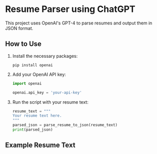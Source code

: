 # Resume Parser using ChatGPT

This project uses OpenAI's GPT-4 to parse resumes and output them in JSON format.

## How to Use

1. Install the necessary packages:
    ```
    pip install openai
    ```

2. Add your OpenAI API key:
    ```python
    import openai

    openai.api_key = 'your-api-key'
    ```

3. Run the script with your resume text:
    ```python
    resume_text = """
    Your resume text here.
    """
    parsed_json = parse_resume_to_json(resume_text)
    print(parsed_json)
    ```

## Example Resume Text

